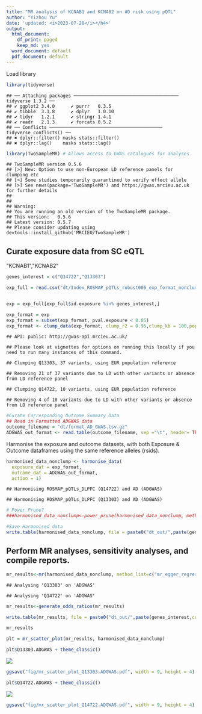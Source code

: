 ```yaml
---
title: "MR analysis of KCNAB1 and KCNAB2 on AD risk using pQTL"
author: "Yizhou Yu"
date: 'updated: <i>2023-07-28</i></h4>'
output:
  html_document:
    df_print: paged
    keep_md: yes
  word_document: default
  pdf_document: default
---
```


Load library 

```r
library(tidyverse)
```

```
## ── Attaching packages ─────────────────────────────────────── tidyverse 1.3.2 ──
## ✔ ggplot2 3.4.0      ✔ purrr   0.3.5 
## ✔ tibble  3.1.8      ✔ dplyr   1.0.10
## ✔ tidyr   1.2.1      ✔ stringr 1.4.1 
## ✔ readr   2.1.3      ✔ forcats 0.5.2 
## ── Conflicts ────────────────────────────────────────── tidyverse_conflicts() ──
## ✖ dplyr::filter() masks stats::filter()
## ✖ dplyr::lag()    masks stats::lag()
```

```r
library(TwoSampleMR) # Allows access to GWAS catalogues for analyses 
```

```
## TwoSampleMR version 0.5.6 
## [>] New: Option to use non-European LD reference panels for clumping etc
## [>] Some studies temporarily quarantined to verify effect allele
## [>] See news(package='TwoSampleMR') and https://gwas.mrcieu.ac.uk for further details
## 
## 
## Warning:
## You are running an old version of the TwoSampleMR package.
## This version:   0.5.6
## Latest version: 0.5.7
## Please consider updating using devtools::install_github('MRCIEU/TwoSampleMR')
```

## Curate exposure data from SC eQTL

"KCNAB1","KCNAB2"


```r
genes_interest = c("Q14722","Q13303")
```


```r
exp_full = read.csv("dt/Index_ROSMAP_pQTLs_robust005_exp_format_nonclump_rdy4MR_fixedDirection.csv")


exp = exp_full[exp_full$id.exposure %in% genes_interest,]

exp_format = exp
exp_format = subset(exp_format, pval.exposure < 0.05)
exp_format <- clump_data(exp_format, clump_r2 = 0.95,clump_kb = 100,pop = "EUR")
```

```
## API: public: http://gwas-api.mrcieu.ac.uk/
```

```
## Please look at vignettes for options on running this locally if you need to run many instances of this command.
```

```
## Clumping Q13303, 37 variants, using EUR population reference
```

```
## Removing 21 of 37 variants due to LD with other variants or absence from LD reference panel
```

```
## Clumping Q14722, 10 variants, using EUR population reference
```

```
## Removing 4 of 10 variants due to LD with other variants or absence from LD reference panel
```


```r
#Curate Corresponding Outcome Summary Data 
## Read in Formatted ADGWAS data 
outcome_filename = "dt/format_AD_GWAS.tsv.gz"
ADGWAS_out_format <- read.table(outcome_filename, sep ="\t", header= TRUE, stringsAsFactors=FALSE)
```

Harmonise the exposure and outcome datasets, with both Exposure & Outcome dataframes using the same reference alleles (rsids).


```r
harmonised_data_nonclump <- harmonise_data(
  exposure_dat = exp_format, 
  outcome_dat = ADGWAS_out_format,
  action = 1)
```

```
## Harmonising ROSMAP_pQTLs_DLPFC (Q14722) and AD (ADGWAS)
```

```
## Harmonising ROSMAP_pQTLs_DLPFC (Q13303) and AD (ADGWAS)
```

```r
# Power Prune?
###harmonised_data_nonclump<-power_prune(harmonised_data_nonclump, method=1)

#Save Harmonised data
write.table(harmonised_data_nonclump, file = paste0("dt_out/",paste(genes_interest,collapse = "_"),"_AD_harmoniseddata.tsv"), sep="\t", row.names=FALSE)
```

## Perform MR analyses, sensitivity analyses, and compile reports. 


```r
mr_results<-mr(harmonised_data_nonclump, method_list=c("mr_egger_regression", "mr_weighted_median", "mr_ivw", "mr_wald_ratio")) #TIME CONSUMING
```

```
## Analysing 'Q13303' on 'ADGWAS'
```

```
## Analysing 'Q14722' on 'ADGWAS'
```

```r
mr_results<-generate_odds_ratios(mr_results)

write.table(mr_results, file = paste0("dt_out/",paste(genes_interest,collapse = "_"),"_1mrresults.tsv"), sep="\t", row.names=FALSE)

mr_results
```

<div data-pagedtable="false">
  <script data-pagedtable-source type="application/json">
{"columns":[{"label":["id.exposure"],"name":[1],"type":["chr"],"align":["left"]},{"label":["id.outcome"],"name":[2],"type":["chr"],"align":["left"]},{"label":["outcome"],"name":[3],"type":["chr"],"align":["left"]},{"label":["exposure"],"name":[4],"type":["chr"],"align":["left"]},{"label":["method"],"name":[5],"type":["chr"],"align":["left"]},{"label":["nsnp"],"name":[6],"type":["int"],"align":["right"]},{"label":["b"],"name":[7],"type":["dbl"],"align":["right"]},{"label":["se"],"name":[8],"type":["dbl"],"align":["right"]},{"label":["pval"],"name":[9],"type":["dbl"],"align":["right"]},{"label":["lo_ci"],"name":[10],"type":["dbl"],"align":["right"]},{"label":["up_ci"],"name":[11],"type":["dbl"],"align":["right"]},{"label":["or"],"name":[12],"type":["dbl"],"align":["right"]},{"label":["or_lci95"],"name":[13],"type":["dbl"],"align":["right"]},{"label":["or_uci95"],"name":[14],"type":["dbl"],"align":["right"]}],"data":[{"1":"Q13303","2":"ADGWAS","3":"AD","4":"ROSMAP_pQTLs_DLPFC","5":"MR Egger","6":"16","7":"-2.6130423","8":"1.4327153","9":"8.959165e-02","10":"-5.4211643","11":"0.1950796","12":"0.07331117","13":"0.004421995","14":"1.2154078"},{"1":"Q13303","2":"ADGWAS","3":"AD","4":"ROSMAP_pQTLs_DLPFC","5":"Weighted median","6":"16","7":"-1.2550556","8":"0.3276931","9":"1.281574e-04","10":"-1.8973341","11":"-0.6127772","12":"0.28505999","13":"0.149967886","14":"0.5418440"},{"1":"Q13303","2":"ADGWAS","3":"AD","4":"ROSMAP_pQTLs_DLPFC","5":"Inverse variance weighted","6":"16","7":"-1.3467706","8":"0.2091576","9":"1.202457e-10","10":"-1.7567195","11":"-0.9368216","12":"0.26007881","13":"0.172610181","14":"0.3918714"},{"1":"Q14722","2":"ADGWAS","3":"AD","4":"ROSMAP_pQTLs_DLPFC","5":"MR Egger","6":"6","7":"0.2737981","8":"1.0803050","9":"8.124177e-01","10":"-1.8435997","11":"2.3911959","12":"1.31494930","13":"0.158246755","14":"10.9265537"},{"1":"Q14722","2":"ADGWAS","3":"AD","4":"ROSMAP_pQTLs_DLPFC","5":"Weighted median","6":"6","7":"-0.3216262","8":"0.3115937","9":"3.019796e-01","10":"-0.9323498","11":"0.2890973","12":"0.72496912","13":"0.393627687","14":"1.3352217"},{"1":"Q14722","2":"ADGWAS","3":"AD","4":"ROSMAP_pQTLs_DLPFC","5":"Inverse variance weighted","6":"6","7":"-0.2232269","8":"0.2298312","9":"3.314166e-01","10":"-0.6736960","11":"0.2272422","12":"0.79993335","13":"0.509820806","14":"1.2551339"}],"options":{"columns":{"min":{},"max":[10]},"rows":{"min":[10],"max":[10]},"pages":{}}}
  </script>
</div>



```r
plt = mr_scatter_plot(mr_results, harmonised_data_nonclump)
```


```r
plt$Q13303.ADGWAS + theme_classic()
```

![](MR_pQTL_files/figure-html/unnamed-chunk-8-1.png)<!-- -->

```r
ggsave("fig/mr_scatter_plot_Q13303.ADGWAS.pdf", width = 9, height = 4)
```


```r
plt$Q14722.ADGWAS + theme_classic()
```

![](MR_pQTL_files/figure-html/unnamed-chunk-9-1.png)<!-- -->

```r
ggsave("fig/mr_scatter_plot_Q14722.ADGWAS.pdf", width = 9, height = 4)
```

